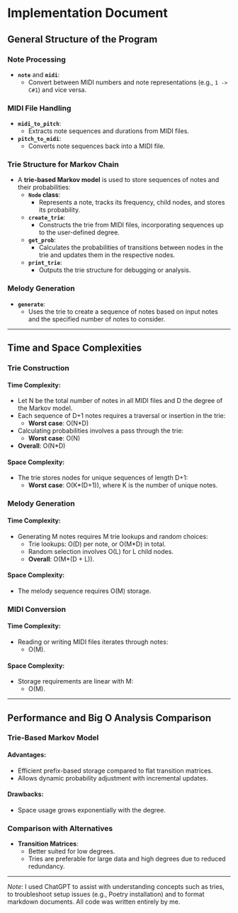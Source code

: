 # **Implementation Document**

## **General Structure of the Program**

### **Note Processing**
- **`note`** and **`midi`**:
  - Convert between MIDI numbers and note representations (e.g., `1 -> C#1`) and vice versa.

### **MIDI File Handling**
- **`midi_to_pitch`**:
  - Extracts note sequences and durations from MIDI files.
- **`pitch_to_midi`**:
  - Converts note sequences back into a MIDI file.

### **Trie Structure for Markov Chain**
- A **trie-based Markov model** is used to store sequences of notes and their probabilities:
  - **`Node` class**:
    - Represents a note, tracks its frequency, child nodes, and stores its probability.
  - **`create_trie`**:
    - Constructs the trie from MIDI files, incorporating sequences up to the user-defined degree.
  - **`get_prob`**:
    - Calculates the probabilities of transitions between nodes in the trie and updates them in the respective nodes.
  - **`print_trie`**:
    - Outputs the trie structure for debugging or analysis.

### **Melody Generation**
- **`generate`**:
  - Uses the trie to create a sequence of notes based on input notes and the specified number of notes to consider.

---

## **Time and Space Complexities**

### **Trie Construction**
#### **Time Complexity**:
- Let N be the total number of notes in all MIDI files and D the degree of the Markov model.
- Each sequence of D+1 notes requires a traversal or insertion in the trie:
  - **Worst case**: O(N*D)
- Calculating probabilities involves a pass through the trie:
  - **Worst case**: O(N)
- **Overall**: O(N*D)

#### **Space Complexity**:
- The trie stores nodes for unique sequences of length D+1:
  - **Worst case**: O(K*(D+1)), where K is the number of unique notes.

### **Melody Generation**
#### **Time Complexity**:
- Generating M notes requires M trie lookups and random choices:
  - Trie lookups: O(D) per note, or O(M*D) in total.
  - Random selection involves O(L) for L child nodes.
  - **Overall**: O(M*(D + L)).

#### **Space Complexity**:
- The melody sequence requires O(M) storage.

### **MIDI Conversion**
#### **Time Complexity**:
- Reading or writing MIDI files iterates through notes:
  - O(M).

#### **Space Complexity**:
- Storage requirements are linear with M:
  - O(M).

---

## **Performance and Big O Analysis Comparison**

### **Trie-Based Markov Model**
#### **Advantages**:
- Efficient prefix-based storage compared to flat transition matrices.
- Allows dynamic probability adjustment with incremental updates.

#### **Drawbacks**:
- Space usage grows exponentially with the degree.

### **Comparison with Alternatives**
- **Transition Matrices**:
  - Better suited for low degrees.
  - Tries are preferable for large data and high degrees due to reduced redundancy.

---

*Note*: I used ChatGPT to assist with understanding concepts such as tries, to troubleshoot setup issues (e.g., Poetry installation) and to format markdown documents. All code was written entirely by me.
